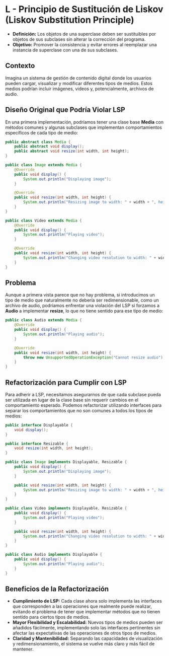 # **L - Principio de Sustitución de Liskov (Liskov Substitution Principle)**
*   **Definición:** Los objetos de una superclase deben ser sustituibles por objetos de sus subclases sin alterar la corrección del programa.
*   **Objetivo:** Promover la consistencia y evitar errores al reemplazar una instancia de superclase con una de sus subclases.

## Contexto

Imagina un sistema de gestión de contenido digital donde los usuarios pueden cargar, visualizar y modificar diferentes tipos de medios. Estos medios podrían incluir imágenes, videos y, potencialmente, archivos de audio.

## Diseño Original que Podría Violar LSP

En una primera implementación, podríamos tener una clase base **Media** con métodos comunes y algunas subclases que implementan comportamientos específicos de cada tipo de medio:
```java
public abstract class Media {
    public abstract void display();
    public abstract void resize(int width, int height);
}

public class Image extends Media {
    @Override
    public void display() {
        System.out.println("Displaying image");
    }

    @Override
    public void resize(int width, int height) {
        System.out.println("Resizing image to width: " + width + ", height: " + height);
    }
}

public class Video extends Media {
    @Override
    public void display() {
        System.out.println("Playing video");
    }

    @Override
    public void resize(int width, int height) {
        System.out.println("Changing video resolution to width: " + width + ", height: " + height);
    }
}
```
## Problema

Aunque a primera vista parece que no hay problema, si introducimos un tipo de medio que naturalmente no debería ser redimensionable, como un archivo de audio, podríamos enfrentar una violación del LSP si forzamos a **Audio** a implementar **resize**, lo que no tiene sentido para ese tipo de medio:

```java
public class Audio extends Media {
    @Override
    public void display() {
        System.out.println("Playing audio");
    }

    @Override
    public void resize(int width, int height) {
        throw new UnsupportedOperationException("Cannot resize audio");
    }
}

```

## Refactorización para Cumplir con LSP

Para adherir a LSP, necesitamos asegurarnos de que cada subclase pueda ser utilizada en lugar de la clase base sin requerir cambios en el comportamiento esperado. Podemos refactorizar utilizando interfaces para separar los comportamientos que no son comunes a todos los tipos de medios:

```java
public interface Displayable {
    void display();
}

public interface Resizable {
    void resize(int width, int height);
}

public class Image implements Displayable, Resizable {
    public void display() {
        System.out.println("Displaying image");
    }

    public void resize(int width, int height) {
        System.out.println("Resizing image to width: " + width + ", height: " + height);
    }
}

public class Video implements Displayable, Resizable {
    public void display() {
        System.out.println("Playing video");
    }

    public void resize(int width, int height) {
        System.out.println("Changing video resolution to width: " + width + ", height: " + height);
    }
}

public class Audio implements Displayable {
    public void display() {
        System.out.println("Playing audio");
    }
}

```

## Beneficios de la Refactorización

*   **Cumplimiento de LSP:** Cada clase ahora solo implementa las interfaces que corresponden a las operaciones que realmente puede realizar, evitando el problema de tener que implementar métodos que no tienen sentido para ciertos tipos de medios.
*   **Mayor Flexibilidad y Escalabilidad:** Nuevos tipos de medios pueden ser añadidos fácilmente, implementando solo las interfaces pertinentes sin afectar las expectativas de las operaciones de otros tipos de medios.
*   **Claridad y Mantenibilidad:** Separando las capacidades de visualización y redimensionamiento, el sistema se vuelve más claro y más fácil de mantener.

